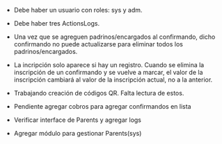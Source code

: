 - Debe haber un usuario con roles: sys y adm.
- Debe haber tres ActionsLogs.
- Una vez que se agreguen padrinos/encargados al confirmando, dicho confirmando no puede actualizarse para eliminar todos los padrinos/encargados.
- La incripción solo aparece si hay un registro. Cuando se elimina la inscripción de un confirmando y se vuelve a marcar, el valor de la inscripción cambiará al valor de la inscripción actual, no a la anterior.

- Trabajando creación de códigos QR. Falta lectura de estos.
- Pendiente agregar cobros para agregar confirmandos en lista
- Verificar interface de Parents y agregar logs
- Agregar módulo para gestionar Parents(sys)
